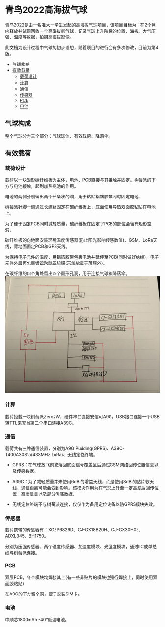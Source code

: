 # 青鸟2022高海拔气球

青鸟2022是由一名准大一学生发起的高海拔气球项目，该项目目标为：在2个月内释放并试图回收一个高海拔氦气球，记录气球上升阶段的位置、海拔、大气压强、温度等数据，拍摄高海拔影像。

此文档为设计过程中气球的初步设想，随着项目的进行会有多次修改，目前为第4版。

* [气球构成](#气球构成)
* [有效载荷](#有效载荷)
    * [载荷设计](#载荷设计)
    * [计算](#计算)
    * [通信](#通信)
    * [传感器](#传感器)
    * [PCB](#pcb)
    * [电池](#电池)

## 气球构成
整个气球分为三个部分：气球球体、有效载荷、降落伞。
## 有效载荷
### 载荷设计
载荷以一块矩形碳纤维板为主体，电池、PCB直接与其接触并固定。树莓派的下方与电池接触，起到加热电池的作用。

电池的两侧分别留出两个长条状的洞，用于粘贴铝箔胶带同时固定电池。

树莓派针脚一侧通过长螺丝固定在碳纤维板上，底面使用导热双面胶粘贴在电池上。

为了便于固定PCB同时减轻质量，碳纤维板在固定了PCB的部位会留有矩形空洞。

碳纤维板的向地面安装环境温度传感器(防止阳光影响传感数值)、GSM、LoRa天线，背地面固定PCB和GPS天线。

为保持电子元件的温度，用铝箔胶带包裹电池并延伸至PCB(同时做好绝缘)，电子元件外层再包裹镀铝聚酰亚胺膜(天线放置于薄膜外)。

在碳纤维的四个角处留出四个圆形孔洞，用于连接气球和降落伞。
![电路设计](img/design.jpg)
### 计算
载荷搭载一块树莓派Zero2W，硬件串口连接安信可A9G，USB接口连接一个USB转TTL来充当第二个串口连接A39C。
### 通信
载荷共有三种通信装置，分别为A9G Pudding(GPRS)、A39C-T400A30S1a(433MHz LoRa)、无线定位终端。

* GPRS：在气球放飞前或落回底面信号覆盖区后通过GSM网络回传位置信息以及传感数据。

* A39C：为了减轻质量并未使用6dBi的增益天线，而是使用3dBi的贴片软天线，通信距离可能会受到影响。该模块作用为在气球上升至一定高度后回传位置、高度信息以及部分传感数据。

* 无线定位终端不与树莓派连接，仅仅作为备用定位设备以防GPRS模块失效。
### 传感器
载荷携带的传感器有：XGZP6826D、CJ-GX18B20H、CJ-GX30H05、ADXL345、BH1750。

分别为压强传感器、两个温度传感器、加速度模块、光强度模块，通过IIC或单总线与树莓派连接。
### PCB
双层PCB，各个模块均焊接其上(有一些非贴片的模块也强行焊接上，同时使用双面胶粘贴)

在A9G的下方留个洞，便于安装SIM卡。
### 电池
中顺芯1800mAh -40°低温电池。